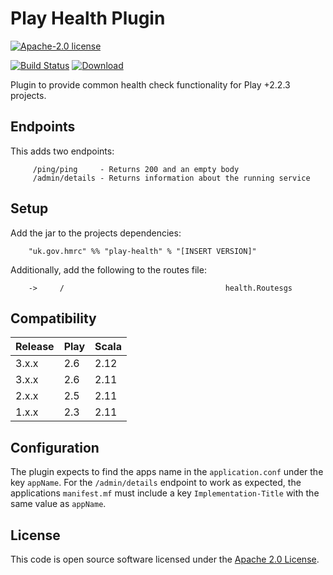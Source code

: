 # Play Health Plugin

[![Apache-2.0 license](http://img.shields.io/badge/license-Apache-brightgreen.svg)](http://www.apache.org/licenses/LICENSE-2.0.html)

[![Build Status](https://travis-ci.org/hmrc/play-health.svg)](https://travis-ci.org/hmrc/play-health) [ ![Download](https://api.bintray.com/packages/hmrc/releases/play-health/images/download.svg) ](https://bintray.com/hmrc/releases/play-health/_latestVersion)


Plugin to provide common health check functionality for Play +2.2.3 projects.

## Endpoints

This adds two endpoints:

```
     /ping/ping     - Returns 200 and an empty body
	 /admin/details - Returns information about the running service
```

## Setup

Add the jar to the projects dependencies:

```
    "uk.gov.hmrc" %% "play-health" % "[INSERT VERSION]"
```

Additionally, add the following to the routes file:

```
    ->     /                                    health.Routesgs
```

## Compatibility

| Release | Play | Scala |
|:--------|:-----|:------|
| 3.x.x   | 2.6  | 2.12  |
| 3.x.x   | 2.6  | 2.11  |
| 2.x.x   | 2.5  | 2.11  |
| 1.x.x   | 2.3  | 2.11  |



## Configuration

The plugin expects to find the apps name in the `application.conf` under the key `appName`.
For the `/admin/details` endpoint to work as expected, the applications `manifest.mf` must include a key `Implementation-Title` with the same value as `appName`.

## License ##
 
This code is open source software licensed under the [Apache 2.0 License]("http://www.apache.org/licenses/LICENSE-2.0.html").